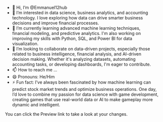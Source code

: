 - 👋 Hi, I’m @Emmanuel12hub
- 👀 I’m interested in  data science, business analytics, and accounting technology. I love exploring how data can drive smarter business decisions and improve financial processes.
- 🌱 I’m currently learning advanced machine learning techniques, financial modeling, and predictive analytics. I'm also working on improving my skills with Python, SQL, and Power BI for data visualization.
- 💞️ I’m looking to collaborate on data-driven projects, especially those related to business intelligence, financial analysis, and AI-driven decision making. Whether it's analyzing datasets, automating accounting tasks, or developing dashboards, I'm eager to contribute.
- 📫 How to reach me ...
- 😄 Pronouns: He/Him
- ⚡ Fun fact: I’ve always been fascinated by how machine learning can predict stock market trends and optimize business operations. One day, I’d love to combine my passion for data science with game development, creating games that use real-world data or AI to make gameplay more dynamic and intelligent.

<!---

Emmanuel12hub/Emmanuel12hub is a ✨ special ✨ repository because its `README.md` (this file) appears on your GitHub profile.
--->
You can click the Preview link to take a look at your changes.
